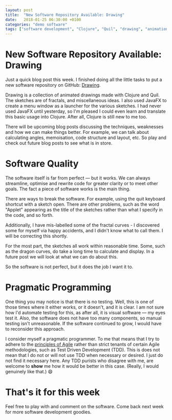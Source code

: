 ```yaml
---
layout: post
title:  "New Software Repository Available: Drawing"
date:   2018-01-25 06:30:00 +0100
categories: "demo software"
tags: ["software development", "Clojure", "Quil", "drawing", "animation", "demo software", "JavaFX"]
---
```


# New Software Repository Available: Drawing

Just a quick blog post this week. I finished doing all the little tasks to put a new software repository on GitHub: [Drawing](https://github.com/Zsuark/drawing).

Drawing is a collection of animated drawings made with Clojure and Quil. The sketches are of fractals, and miscellaneous ideas. I also used JavaFX to create a menu window as a launcher for the various sketches. I had never used JavaFX until yesterday, so I'm pleased I could even learn and translate this basic usage into Clojure. After all, Clojure is still new to me too.

There will be upcoming blog posts discussing the techniques, weaknesses and how we can make things better. For example, we can talk about calculating angles, memoisation, code structure and layout, etc. So play and check out future blog posts to see what is in store.


# Software Quality

The software itself is far from perfect &mdash; but it works. We can always streamline, optimise and rewrite code for greater clarity or to meet other goals. The fact a piece of software works is the main thing.

There are ways to break the software. For example, using the quit keyboard shortcut with a sketch open. There are other problems, such as the word "Applet" appearing as the title of the sketches rather than what I specify in the code, and so forth.

Additionally, I have mis-labelled some of the fractal curves - I discovered some for myself via happy accidents, and I didn't know what to call them. I will be correcting this shortly.

For the most part, the sketches all work within reasonable time. Some, such as the dragon curves, do take a long time to calculate and display. In a future post we will look at what we can do about this.

So the software is not perfect, but it does the job I want it to.


# Pragmatic Programming

One thing you may notice is that there is no testing. Well, this is one of those times where it either works, or it doesn't, and it is clear. I am not sure how I'd automate testing for this, as after all, it is visual software &mdash; my eyes test it. Also, the software does not have too many components, so manual testing isn't unreasonable. If the software continued to grow, I would have to reconsider this approach.

I consider myself a pragmatic programmer. To me that means that I try to adhere to the [principles of Agile](http://agilemanifesto.org/) rather than strict tenants of certain Agile methodologies, such as Test Driven Development (TDD). This is does not mean that I do not or will not use TDD when necessary or desired. I just do not find it necessary here. Any TDD purists who disagree with me, are welcome to **show** me how it would be better in this case. (Really, I would genuinely like that.) :smile:


# That's it for this week

Feel free to play with and comment on the software. Come back next week for more software development goodies.
